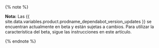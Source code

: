 {% note %}

**Nota:** Las {{ site.data.variables.product.prodname_dependabot_version_updates }} se encuentran actualmente en beta y están sujetas a cambios. Para utilizar la característica del beta, sigue las instrucciones en este artículo.

{% endnote %}
